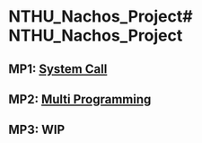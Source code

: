 # NTHU_Nachos_Project# NTHU_Nachos_Project


## MP1: [System Call](NachOS-4.0_MP1_System_Call)

## MP2: [Multi Programming](NachOS-4.0_MP1_Mulit_Programming)

## MP3: WIP